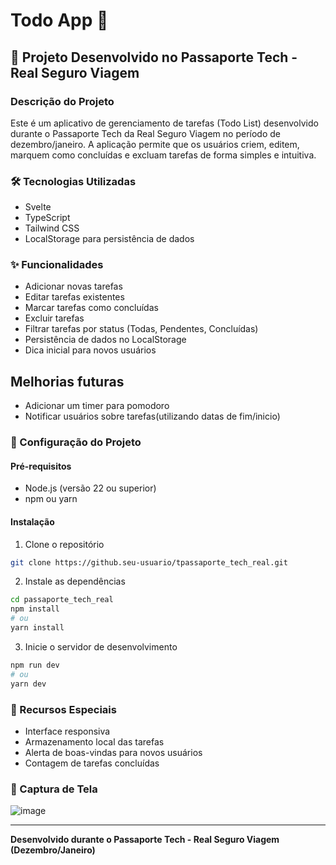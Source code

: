 # Todo App 📝

## 🚀 Projeto Desenvolvido no Passaporte Tech - Real Seguro Viagem

### Descrição do Projeto
Este é um aplicativo de gerenciamento de tarefas (Todo List) desenvolvido durante o Passaporte Tech da Real Seguro Viagem no período de dezembro/janeiro. A aplicação permite que os usuários criem, editem, marquem como concluídas e excluam tarefas de forma simples e intuitiva.

### 🛠 Tecnologias Utilizadas
- Svelte
- TypeScript
- Tailwind CSS
- LocalStorage para persistência de dados

### ✨ Funcionalidades
- Adicionar novas tarefas
- Editar tarefas existentes
- Marcar tarefas como concluídas
- Excluir tarefas
- Filtrar tarefas por status (Todas, Pendentes, Concluídas)
- Persistência de dados no LocalStorage
- Dica inicial para novos usuários

## Melhorias futuras
- Adicionar um timer para pomodoro
- Notificar usuários sobre tarefas(utilizando datas de fim/inicio)

### 🔧 Configuração do Projeto

#### Pré-requisitos
- Node.js (versão 22 ou superior)
- npm ou yarn

#### Instalação
1. Clone o repositório
```bash
git clone https://github.seu-usuario/tpassaporte_tech_real.git
```

2. Instale as dependências
```bash
cd passaporte_tech_real
npm install
# ou
yarn install
```

3. Inicie o servidor de desenvolvimento
```bash
npm run dev
# ou
yarn dev
```

### 🌟 Recursos Especiais
- Interface responsiva
- Armazenamento local das tarefas
- Alerta de boas-vindas para novos usuários
- Contagem de tarefas concluídas

### 📸 Captura de Tela
![image](https://github.com/user-attachments/assets/04ca121e-dd4d-4cb9-9880-bf87cf9276a7)


---

**Desenvolvido durante o Passaporte Tech - Real Seguro Viagem (Dezembro/Janeiro)**

